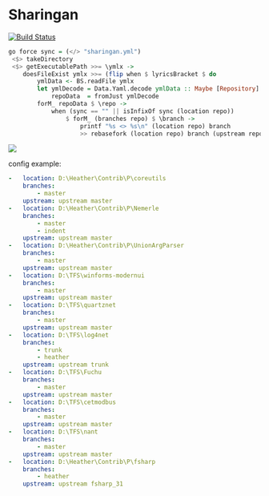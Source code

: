 Sharingan
=========

[![Build Status](https://travis-ci.org/Heather/Sharingan.png?branch=master)](https://travis-ci.org/Heather/Sharingan)

```haskell
go force sync = (</> "sharingan.yml")
 <$> takeDirectory
 <$> getExecutablePath >>= \ymlx ->
    doesFileExist ymlx >>= (flip when $ lyricsBracket $ do
        ymlData <- BS.readFile ymlx
        let ymlDecode = Data.Yaml.decode ymlData :: Maybe [Repository]
            repoData  = fromJust ymlDecode
        forM_ repoData $ \repo ->
            when (sync == "" || isInfixOf sync (location repo))
                $ forM_ (branches repo) $ \branch ->
                    printf "%s <> %s\n" (location repo) branch
                    >> rebasefork (location repo) branch (upstream repo)
```

![](http://fc01.deviantart.net/fs70/f/2011/188/d/2/ember_mangekyou_sharingan_by_jinseiasakura-d3lcdmk.png)

config example:

```yaml
-   location: D:\Heather\Contrib\P\coreutils
    branches: 
        - master
    upstream: upstream master
-   location: D:\Heather\Contrib\P\Nemerle
    branches: 
        - master
        - indent
    upstream: upstream master
-   location: D:\Heather\Contrib\P\UnionArgParser
    branches:
        - master
    upstream: upstream master
-   location: D:\TFS\winforms-modernui
    branches:
        - master
    upstream: upstream master
-   location: D:\TFS\quartznet
    branches:
        - master
    upstream: upstream master
-   location: D:\TFS\log4net
    branches: 
        - trunk
        - heather
    upstream: upstream trunk
-   location: D:\TFS\Fuchu
    branches: 
        - master
    upstream: upstream master
-   location: D:\TFS\cetmodbus
    branches: 
        - master
    upstream: upstream master
-   location: D:\TFS\nant
    branches: 
        - master
    upstream: upstream master
-   location: D:\Heather\Contrib\P\fsharp
    branches: 
        - heather
    upstream: upstream fsharp_31
```
